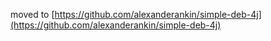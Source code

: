 moved to [https://github.com/alexanderankin/simple-deb-4j](https://github.com/alexanderankin/simple-deb-4j)
